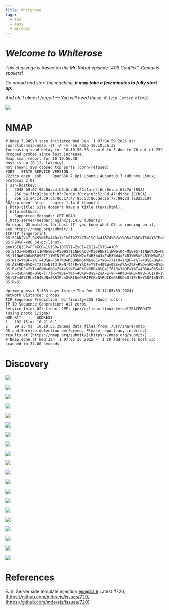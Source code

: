 ```yaml
---
title: Whiterose
tags:
  - thm
  - easy
  - mrrobot
---
```


# _Welcome to Whiterose_

_This challenge is based on the Mr. Robot episode “409 Conflict”. Contains spoilers!_

_Go ahead and start the machine_**_, it may take a few minutes to fully start up._**

_And oh! I almost forgot! — You will need these:_ `Olivia Cortez:olivi8`

![](https://miro.medium.com/v2/resize:fit:700/0*PLK4Auluc49GiQlx.png)

# NMAP
```plain
# Nmap 7.94SVN scan initiated Wed Jan  1 07:04:59 2025 as: /usr/lib/nmap/nmap -sT -A -v -oA nmap 10.10.56.38  
Increasing send delay for 10.10.56.38 from 0 to 5 due to 78 out of 259 dropped probes since last increase.  
Nmap scan report for 10.10.56.38  
Host is up (0.12s latency).  
Not shown: 998 closed tcp ports (conn-refused)  
PORT   STATE SERVICE VERSION  
22/tcp open  ssh     OpenSSH 7.6p1 Ubuntu 4ubuntu0.7 (Ubuntu Linux; protocol 2.0)  
| ssh-hostkey:   
|   2048 b9:07:96:0d:c4:b6:0c:d6:22:1a:e4:6c:8e:ac:6f:7d (RSA)  
|   256 ba:ff:92:3e:0f:03:7e:da:30:ca:e3:52:8d:47:d9:6c (ECDSA)  
|_  256 5d:e4:14:39:ca:06:17:47:93:53:86:de:2b:77:09:7d (ED25519)  
80/tcp open  http    nginx 1.14.0 (Ubuntu)  
|_http-title: Site doesn't have a title (text/html).  
| http-methods:   
|_  Supported Methods: GET HEAD  
|_http-server-header: nginx/1.14.0 (Ubuntu)  
No exact OS matches for host (If you know what OS is running on it, see https://nmap.org/submit/ ).  
TCP/IP fingerprint:  
OS:SCAN(V=7.94SVN%E=4%D=1/1%OT=22%CT=1%CU=41874%PV=Y%DS=2%DC=T%G=Y%TM=67752  
OS:F90%P=x86_64-pc-linux-gnu)SEQ(SP=FF%GCD=1%ISR=107%TI=Z%CI=Z%II=I%TS=A)OP  
OS:S(O1=M509ST11NW6%O2=M509ST11NW6%O3=M509NNT11NW6%O4=M509ST11NW6%O5=M509ST  
OS:11NW6%O6=M509ST11)WIN(W1=F4B3%W2=F4B3%W3=F4B3%W4=F4B3%W5=F4B3%W6=F4B3)EC  
OS:N(R=Y%DF=Y%T=40%W=F507%O=M509NNSNW6%CC=Y%Q=)T1(R=Y%DF=Y%T=40%S=O%A=S+%F=  
OS:AS%RD=0%Q=)T2(R=N)T3(R=N)T4(R=Y%DF=Y%T=40%W=0%S=A%A=Z%F=R%O=%RD=0%Q=)T5(  
OS:R=Y%DF=Y%T=40%W=0%S=Z%A=S+%F=AR%O=%RD=0%Q=)T6(R=Y%DF=Y%T=40%W=0%S=A%A=Z%  
OS:F=R%O=%RD=0%Q=)T7(R=Y%DF=Y%T=40%W=0%S=Z%A=S+%F=AR%O=%RD=0%Q=)U1(R=Y%DF=N  
OS:%T=40%IPL=164%UN=0%RIPL=G%RID=G%RIPCK=G%RUCK=G%RUD=G)IE(R=Y%DFI=N%T=40%C  
OS:D=S)

Uptime guess: 5.583 days (since Thu Dec 26 17:05:53 2024)  
Network Distance: 2 hops  
TCP Sequence Prediction: Difficulty=255 (Good luck!)  
IP ID Sequence Generation: All zeros  
Service Info: OS: Linux; CPE: cpe:/o:linux:linux_kernelTRACEROUTE (using proto 1/icmp)  
HOP RTT       ADDRESS  
1   102.15 ms 10.21.0.1  
2   99.13 ms  10.10.56.38Read data files from: /usr/share/nmap  
OS and Service detection performed. Please report any incorrect results at [https://nmap.org/submit/](https://nmap.org/submit/) .  
# Nmap done at Wed Jan  1 07:05:36 2025 -- 1 IP address (1 host up) scanned in 37.00 seconds
```
# Discovery

![](https://miro.medium.com/v2/resize:fit:700/1*_FcZki6jmpl0ZrQdhuCifg.png)

![](https://miro.medium.com/v2/resize:fit:503/1*NQElgVaowrsiCMDeQDbSKQ.png)

![](https://miro.medium.com/v2/resize:fit:700/1*oP1EdTjrRuulSr023EskCw.png)

![](https://miro.medium.com/v2/resize:fit:700/1*f5hYNy9RONlE8hj8uCJEjA.png)

![](https://miro.medium.com/v2/resize:fit:700/1*CDfYDgMFBL-VHkoqjwES_Q.png)

![](https://miro.medium.com/v2/resize:fit:700/1*B4ZpbEpeo5Ii-k1c6Hc1xg.png)

![](https://miro.medium.com/v2/resize:fit:700/1*s9I_hFudNR0nfX9OF7-3XA.png)

![](https://miro.medium.com/v2/resize:fit:700/1*gur4DRptfmlKiVYowSKILg.png)

![](https://miro.medium.com/v2/resize:fit:700/1*YKhdinZWBtBY1QtjmuDh-Q.png)

![](https://miro.medium.com/v2/resize:fit:700/1*TPeV4ljIbE8zTgxDTjexsA.png)

![](https://miro.medium.com/v2/resize:fit:700/1*pcZHpz1_I4AiYqoP8-puVw.png)

![](https://miro.medium.com/v2/resize:fit:700/1*n8U5h15jRGKKJS9bXpW88g.png)

![](https://miro.medium.com/v2/resize:fit:700/1*yQiagqTofnSgYhBssOY2Tw.png)

![](https://miro.medium.com/v2/resize:fit:700/1*sZtSRUlDmubYeur2VoFCDg.png)

![](https://miro.medium.com/v2/resize:fit:636/1*jgDmg3AUC93MmWD8yXcnqQ.png)

![](https://miro.medium.com/v2/resize:fit:700/1*N6xz16-qlx_Ee29QNP0YDg.png)

![](https://miro.medium.com/v2/resize:fit:676/1*Zx0RyqC_fmrlQWrWQv3-Vg.png)

![](https://miro.medium.com/v2/resize:fit:675/1*dW8fMXOPJdrOMeR0t8n6wg.png)

![](https://miro.medium.com/v2/resize:fit:700/1*cQLFx8wKsfpXYgT3ecxxcg.png)

![](https://miro.medium.com/v2/resize:fit:668/1*U-JiCbx_cFT-m3HHXCPC7Q.png)

# References

EJS, Server side template injection ejs@3.1.9 Latest #720, [https://github.com/mde/ejs/issues/720](https://github.com/mde/ejs/issues/720)
